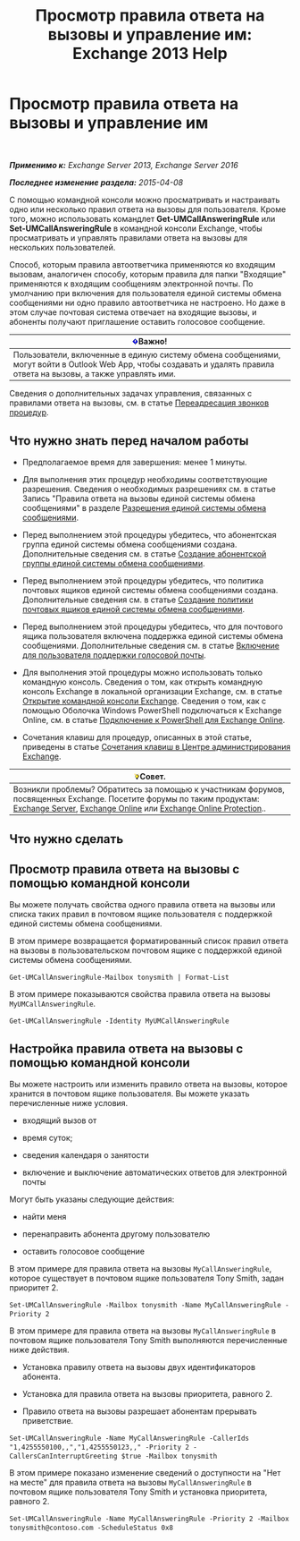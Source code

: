 ﻿---
title: 'Просмотр правила ответа на вызовы и управление им: Exchange 2013 Help'
TOCTitle: Просмотр правила ответа на вызовы и управление им
ms:assetid: de6d9fa1-7878-49a9-bddb-e3317d94f4d8
ms:mtpsurl: https://technet.microsoft.com/ru-ru/library/Dn140251(v=EXCHG.150)
ms:contentKeyID: 54652101
ms.date: 05/22/2018
mtps_version: v=EXCHG.150
ms.translationtype: MT
---

# Просмотр правила ответа на вызовы и управление им

 

_**Применимо к:** Exchange Server 2013, Exchange Server 2016_

_**Последнее изменение раздела:** 2015-04-08_

С помощью командной консоли можно просматривать и настраивать одно или несколько правил ответа на вызовы для пользователя. Кроме того, можно использовать командлет **Get-UMCallAnsweringRule** или **Set-UMCallAnsweringRule** в командной консоли Exchange, чтобы просматривать и управлять правилами ответа на вызовы для нескольких пользователей.

Способ, которым правила автоответчика применяются ко входящим вызовам, аналогичен способу, которым правила для папки "Входящие" применяются к входящим сообщениям электронной почты. По умолчанию при включения для пользователя единой системы обмена сообщениями ни одно правило автоответчика не настроено. Но даже в этом случае почтовая система отвечает на входящие вызовы, и абоненты получают приглашение оставить голосовое сообщение.

<table>
<thead>
<tr class="header">
<th><img src="images/Dd876857.important(EXCHG.150).gif" title="Важно" alt="Важно" />Важно!</th>
</tr>
</thead>
<tbody>
<tr class="odd">
<td>Пользователи, включенные в единую систему обмена сообщениями, могут войти в Outlook Web App, чтобы создавать и удалять правила ответа на вызовы, а также управлять ими.</td>
</tr>
</tbody>
</table>


Сведения о дополнительных задачах управления, связанных с правилами ответа на вызовы, см. в статье [Переадресация звонков процедур](forwarding-calls-procedures-exchange-2013-help.md).

## Что нужно знать перед началом работы

  - Предполагаемое время для завершения: менее 1 минуты.

  - Для выполнения этих процедур необходимы соответствующие разрешения. Сведения о необходимых разрешениях см. в статье Запись "Правила ответа на вызовы единой системы обмена сообщениями" в разделе [Разрешения единой системы обмена сообщениями](unified-messaging-permissions-exchange-2013-help.md).

  - Перед выполнением этой процедуры убедитесь, что абонентская группа единой системы обмена сообщениями создана. Дополнительные сведения см. в статье [Создание абонентской группы единой системы обмена сообщениями](create-a-um-dial-plan-exchange-2013-help.md).

  - Перед выполнением этой процедуры убедитесь, что политика почтовых ящиков единой системы обмена сообщениями создана. Дополнительные сведения см. в статье [Создание политики почтовых ящиков единой системы обмена сообщениями](create-a-um-mailbox-policy-exchange-2013-help.md).

  - Перед выполнением этой процедуры убедитесь, что для почтового ящика пользователя включена поддержка единой системы обмена сообщениями. Дополнительные сведения см. в статье [Включение для пользователя поддержки голосовой почты](enable-a-user-for-voice-mail-exchange-2013-help.md).

  - Для выполнения этой процедуры можно использовать только командную консоль. Сведения о том, как открыть командную консоль Exchange в локальной организации Exchange, см. в статье [Открытие командной консоли Exchange](https://technet.microsoft.com/ru-ru/library/dd638134\(v=exchg.150\)). Сведения о том, как с помощью Оболочка Windows PowerShell подключаться к Exchange Online, см. в статье [Подключение к PowerShell для Exchange Online](https://go.microsoft.com/fwlink/p/?linkid=396554).

  - Сочетания клавиш для процедур, описанных в этой статье, приведены в статье [Сочетания клавиш в Центре администрирования Exchange](keyboard-shortcuts-in-the-exchange-admin-center-exchange-online-protection-help.md).

<table>
<thead>
<tr class="header">
<th><img src="images/Bb124558.tip(EXCHG.150).gif" title="Совет" alt="Совет" />Совет.</th>
</tr>
</thead>
<tbody>
<tr class="odd">
<td>Возникли проблемы? Обратитесь за помощью к участникам форумов, посвященных Exchange. Посетите форумы по таким продуктам: <a href="https://go.microsoft.com/fwlink/p/?linkid=60612">Exchange Server</a>, <a href="https://go.microsoft.com/fwlink/p/?linkid=267542">Exchange Online</a> или <a href="https://go.microsoft.com/fwlink/p/?linkid=285351">Exchange Online Protection</a>..</td>
</tr>
</tbody>
</table>


## Что нужно сделать

## Просмотр правила ответа на вызовы с помощью командной консоли

Вы можете получать свойства одного правила ответа на вызовы или списка таких правил в почтовом ящике пользователя с поддержкой единой системы обмена сообщениями.

В этом примере возвращается форматированный список правил ответа на вызовы в пользовательском почтовом ящике с поддержкой единой системы обмена сообщениями.

    Get-UMCallAnsweringRule-Mailbox tonysmith | Format-List

В этом примере показываются свойства правила ответа на вызовы `MyUMCallAnsweringRule`.

    Get-UMCallAnsweringRule -Identity MyUMCallAnsweringRule

## Настройка правила ответа на вызовы с помощью командной консоли

Вы можете настроить или изменить правило ответа на вызовы, которое хранится в почтовом ящике пользователя. Вы можете указать перечисленные ниже условия.

  - входящий вызов от

  - время суток;

  - сведения календаря о занятости

  - включение и выключение автоматических ответов для электронной почты

Могут быть указаны следующие действия:

  - найти меня

  - перенаправить абонента другому пользователю

  - оставить голосовое сообщение

В этом примере для правила ответа на вызовы `MyCallAnsweringRule`, которое существует в почтовом ящике пользователя Tony Smith, задан приоритет 2.

    Set-UMCallAnsweringRule -Mailbox tonysmith -Name MyCallAnsweringRule -Priority 2

В этом примере для правила ответа на вызовы `MyCallAnsweringRule` в почтовом ящике пользователя Tony Smith выполняются перечисленные ниже действия.

  - Установка правилу ответа на вызовы двух идентификаторов абонента.

  - Установка для правила ответа на вызовы приоритета, равного 2.

  - Правило ответа на вызовы разрешает абонентам прерывать приветствие.

<!-- end list -->

    Set-UMCallAnsweringRule -Name MyCallAnsweringRule -CallerIds "1,4255550100,,","1,4255550123,," -Priority 2 -CallersCanInterruptGreeting $true -Mailbox tonysmith

В этом примере показано изменение сведений о доступности на "Нет на месте" для правила ответа на вызовы `MyCallAnsweringRule` в почтовом ящике пользователя Tony Smith и установка приоритета, равного 2.

    Set-UMCallAnsweringRule -Name MyCallAnsweringRule -Priority 2 -Mailbox tonysmith@contoso.com -ScheduleStatus 0x8

